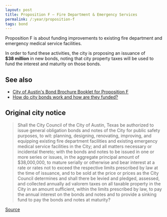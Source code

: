 ```yaml
---
layout: post
title: Proposition F – Fire Department & Emergency Services
permalink: /:year/proposition-f
tags: bond
---
```


Proposition F is about funding improvements to existing fire department and
emergency medical service facilities.

In order to fund these activities, the city is proposing an issuance
of <nobr><strong>$38 million</strong></nobr> in new bonds, noting that city
property taxes will be used to fund the interest and maturity on those bonds.

## See also

* [City of Austin's Bond Brochure Booklet for Proposition F](http://www.austintexas.gov/sites/default/files/files/Finance/CFO/2018-Bond/Prop_F_Public_Safety.pdf)
* [How do city bonds work and how are they funded?](/learn/municipal-bonds/)

## Original city notice

> Shall the City Council of the City of Austin, Texas be authorized to issue
> general obligation bonds and notes of the City for public safety purposes, to
> wit: planning, designing, renovating, improving, and equipping existing fire
> department facilities and existing emergency medical service facilities in the
> City; and all matters necessary or incidental thereto; with the bonds and
> notes to be issued in one or more series or issues, in the aggregate principal
> amount of $38,000,000, to mature serially or otherwise and bear interest at a
> rate or rates not to exceed the respective limits prescribed by law at the
> time of issuance, and to be sold at the price or prices as the City Council
> determines and shall there be levied and pledged, assessed, and collected
> annually ad valorem taxes on all taxable property in the City in an amount
> sufficient, within the limits prescribed by law, to pay the annual interest on
> the bonds and notes and to provide a sinking fund to pay the bonds and notes
> at maturity?

<p class="source"><a href="https://www.austintexas.gov/edims/document.cfm?id=307013">Source</a></p>
